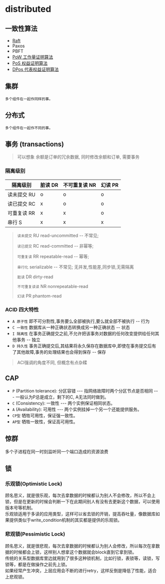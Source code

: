 # distributed  

## 一致性算法

- [Raft](algo-raft.md)
- Paxos
- PBFT
- [PoW 工作量证明算法](algo-pow.md)
- [PoS 权益证明算法](algo-pos.md)
- [DPos 代表权益证明算法](algo-dpos.md)

## 集群

    多个组件在一起作同样的事。

## 分布式

    多个组件在一起作不同的事。
  
## 事务 (transactions)  

> 可以想象 余额是订单的冗余数据, 同时修改余额和订单, 需要事务

### 隔离级别  

| 隔离级别    | 脏读 DR| 不可重复读 NR | 幻读 PR |
| ----------- | ---- | ---------- | ---- |
| 读未提交 RU | o    | o          | o    |
| 读已提交 RC | x    | o          | o    |
| 可重复读 RR | x    | x          | o    |
| 串行 S      | x    | x          | x    |

> `读未提交` RU read-uncommitted -- 不常见;
>
> `读已提交` RC read-committed -- 非幂等;
>
> `可重复读` RR repeatable-read -- 幂等;
>
> `串行化` serializable -- 不常见; 无并发,性能差,同步锁,无需隔离
>
> `脏读` DR dirty-read
>
> `不可重复读读` NR nonrepeatable-read
>
> `幻读` PR phantom-read

### ACID 四大特性  

- `A 原子性` 即不可分割性,事务要么全部被执行,要么就全部不被执行 -- 行为
- `C 一致性` 数据库从一种正确状态转换成另一种正确状态 -- 状态
- `I 隔离性` 在事务正确提交之前,不允许把该事务对数据的任何改变提供给任何其他事务 -- 独立
- `D 持久性` 事务正确提交后,其结果将永久保存在数据库中,即使在事务提交后有了其他故障,事务的处理结果也会得到保存 -- 保存

> ACI强调的角度不同, 但概念有点杂糅

## CAP  

- `P` (Partition tolerance): 分区容错 --- 指网络故障时两个分区节点是否相同 --- 一般认为P总是成立，剩下的C, A无法同时做到。  
- `C` (Consistency): 一致性 --- 两个实例保证相同状态。
- `A` (Availability): 可用性 --- 两个实例挂掉一个另一个还能提供服务。
- `CP型` 牺牲可用性，保证强一致性。
- `AP型` 牺牲一致性，保证高可用性。
  
## 惊群

多个子进程在同一时刻监听同一个端口造成的资源浪费  
  
## 锁  

### 乐观锁(Optimistic Lock)

顾名思义，就是很乐观，每次去拿数据的时候都认为别人不会修改，所以不会上锁，但是在更新的时候会判断一下在此期间别人有没有去更新这个数据，可以使用版本号等机制。  
乐观锁适用于多读的应用类型，这样可以省去锁的开销，提高吞吐量，像数据库如果提供类似于write_condition机制的其实都是提供的乐观锁。  

### 悲观锁(Pessimistic Lock)

顾名思义，就是很悲观，每次去拿数据的时候都认为别人会修改，所以每次在拿数据的时候都会上锁，这样别人想拿这个数据就会block直到它拿到锁。  
传统的关系型数据库里边就用到了很多这种锁机制，比如行锁，表锁等，读锁，写锁等，都是在做操作之前先上锁。  
如果经常产生冲突，上层应用会不断的进行retry，这样反倒是降低了性能，适合上悲观锁。  

